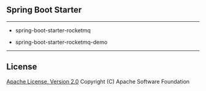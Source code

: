 ## Spring Boot Starter

----------

* spring-boot-starter-rocketmq

* spring-boot-starter-rocketmq-demo



----------
## License
[Apache License, Version 2.0](http://www.apache.org/licenses/LICENSE-2.0.html) Copyright (C) Apache Software Foundation